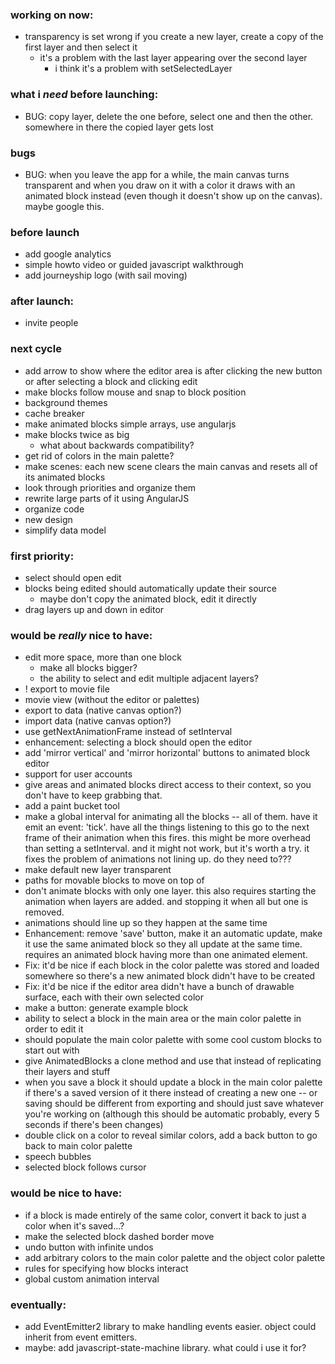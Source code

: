 ### working on now:
- transparency is set wrong if you create a new layer, create a copy of the first layer and then select it
  - it's a problem with the last layer appearing over the second layer
    - i think it's a problem with setSelectedLayer

### what i *need* before launching:
- BUG: copy layer, delete the one before, select one and then the other. somewhere in there the copied layer gets lost

### bugs
- BUG: when you leave the app for a while, the main canvas turns transparent and when you draw on it with a color it draws with an animated block instead (even though it doesn't show up on the canvas). maybe google this.

### before launch
- add google analytics
- simple howto video or guided javascript walkthrough
- add journeyship logo (with sail moving)

### after launch:
- invite people

### next cycle
- add arrow to show where the editor area is after clicking the new button or after selecting a block and clicking edit
- make blocks follow mouse and snap to block position
- background themes
- cache breaker
- make animated blocks simple arrays, use angularjs
- make blocks twice as big
  - what about backwards compatibility?
- get rid of colors in the main palette?
- make scenes: each new scene clears the main canvas and resets all of its animated blocks
- look through priorities and organize them
- rewrite large parts of it using AngularJS
- organize code
- new design
- simplify data model

### first priority:
- select should open edit
- blocks being edited should automatically update their source
  - maybe don't copy the animated block, edit it directly
- drag layers up and down in editor

### would be *really* nice to have:
- edit more space, more than one block
  - make all blocks bigger?
  - the ability to select and edit multiple adjacent layers?
- ! export to movie file
- movie view (without the editor or palettes)
- export to data (native canvas option?)
- import data (native canvas option?)
- use getNextAnimationFrame instead of setInterval
- enhancement: selecting a block should open the editor
- add 'mirror vertical' and 'mirror horizontal' buttons to animated block editor
- support for user accounts
- give areas and animated blocks direct access to their context, so you don't have to keep grabbing that.
- add a paint bucket tool
- make a global interval for animating all the blocks -- all of them. have it emit an event: 'tick'. have all the things listening to this go to the next frame of their animation when this fires. this might be more overhead than setting a setInterval. and it might not work, but it's worth a try. it fixes the problem of animations not lining up. do they need to???
- make default new layer transparent
- paths for movable blocks to move on top of
- don't animate blocks with only one layer. this also requires starting the animation when layers are added. and stopping it when all but one is removed.
- animations should line up so they happen at the same time
- Enhancement: remove 'save' button, make it an automatic update, make it use the same animated block so they all update at the same time. requires an animated block having more than one animated element.
- Fix: it'd be nice if each block in the color palette was stored and loaded somewhere so there's a new animated block didn't have to be created
- Fix: it'd be nice if the editor area didn't have a bunch of drawable surface, each with their own selected color
- make a button: generate example block
- ability to select a block in the main area or the main color palette in order to edit it
- should populate the main color palette with some cool custom blocks to start out with
- give AnimatedBlocks a clone method and use that instead of replicating their layers and stuff
- when you save a block it should update a block in the main color palette if there's a saved version of it there instead of creating a new one -- or saving should be different from exporting and should just save whatever you're working on (although this should be automatic probably, every 5 seconds if there's been changes)
- double click on a color to reveal similar colors, add a back button to go back to main color palette
- speech bubbles
- selected block follows cursor

### would be nice to have:
- if a block is made entirely of the same color, convert it back to just a color when it's saved...?
- make the selected block dashed border move
- undo button with infinite undos
- add arbitrary colors to the main color palette and the object color palette
- rules for specifying how blocks interact
- global custom animation interval

### eventually:
- add EventEmitter2 library to make handling events easier. object could inherit from event emitters.
- maybe: add javascript-state-machine library. what could i use it for?

